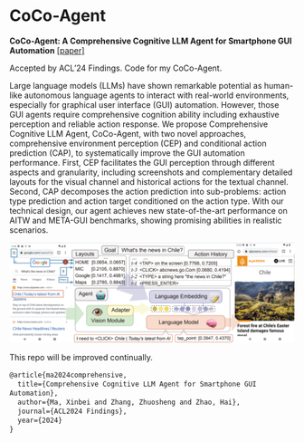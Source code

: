# CoCo-Agent

**CoCo-Agent: A Comprehensive Cognitive LLM Agent for Smartphone GUI Automation** [[paper]](https://arxiv.org/abs/2402.11941)

Accepted by ACL’24 Findings.
Code for my CoCo-Agent. 

Large language models (LLMs) have shown remarkable potential as human-like autonomous language agents to interact with real-world environments, especially for graphical user interface (GUI) automation. However, those GUI agents require comprehensive cognition ability including exhaustive perception and reliable action response. We propose Comprehensive Cognitive LLM Agent, CoCo-Agent, with two novel approaches, comprehensive environment perception (CEP) and conditional action prediction (CAP), to systematically improve the GUI automation performance. First, CEP facilitates the GUI perception through different aspects and granularity, including screenshots and complementary detailed layouts for the visual channel and historical actions for the textual channel. Second, CAP decomposes the action prediction into sub-problems: action type prediction and action target conditioned on the action type. With our technical design, our agent achieves new state-of-the-art performance on AITW and META-GUI benchmarks, showing promising abilities in realistic scenarios.

![](cocoagent_overview.png)

This repo will be improved continually.

```
@article{ma2024comprehensive,
  title={Comprehensive Cognitive LLM Agent for Smartphone GUI Automation},
  author={Ma, Xinbei and Zhang, Zhuosheng and Zhao, Hai},
  journal={ACL2024 Findings},
  year={2024}
}
```
